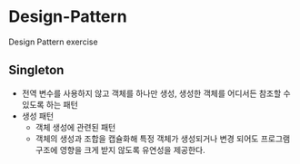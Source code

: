 # Design-Pattern
Design Pattern exercise


## Singleton
- 전역 변수를 사용하지 않고 객체를 하나만 생성, 생성한 객체를 어디서든 참조할 수 있도록 하는 패턴
- 생성 패턴
  - 객체 생성에 관련된 패턴
  - 객체의 생성과 조합을 캡슐화해 특정 객체가 생성되거나 변경 되어도 프로그램 구조에 영향을 크게 받지 않도록 유연성을 제공한다.
